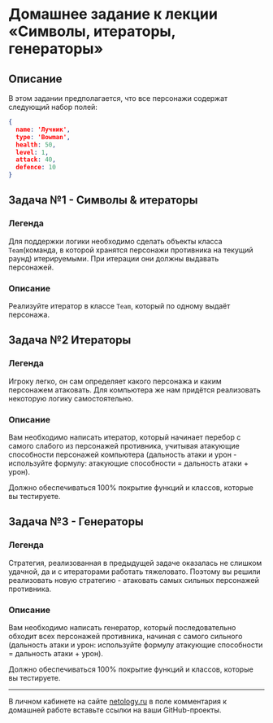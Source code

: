 # Домашнее задание к лекции «Символы, итераторы, генераторы»

## Описание

В этом задании предполагается, что все персонажи содержат следующий набор полей:
```json
{
  name: 'Лучник',
  type: 'Bowman',
  health: 50,
  level: 1,
  attack: 40,
  defence: 10
}
```

## Задача №1 - Символы & итераторы

### Легенда

Для поддержки логики необходимо сделать объекты класса `Team`(команда, в которой хранятся персонажи противника на текущий раунд) итерируемыми. При итерации они должны выдавать персонажей.

### Описание

Реализуйте итератор в классе `Team`, который по одному выдаёт персонажа.

## Задача №2 Итераторы

### Легенда

Игроку легко, он сам определяет какого персонажа и каким персонажем атаковать. Для компьютера же нам придётся реализовать некоторую логику самостоятельно.

### Описание

Вам необходимо написать итератор, который начинает перебор с самого слабого из персонажей противника, учитывая атакующие способности персонажей компьютера (дальность атаки и урон - используйте формулу: атакующие способности = дальность атаки + урон).

Должно обеспечиваться 100% покрытие функций и классов, которые вы тестируете.

## Задача №3 - Генераторы

### Легенда

Стратегия, реализованная в предыдущей задаче оказалась не слишком удачной, да и с итераторами работать тяжеловато. Поэтому вы решили реализовать новую стратегию - атаковать самых сильных персонажей противника.

### Описание

Вам необходимо написать генератор, который последовательно обходит всех персонажей противника, начиная с самого сильного (дальность атаки и урон: используйте формулу атакующие способности = дальность атаки + урон).

Должно обеспечиваться 100% покрытие функций и классов, которые вы тестируете.

---
В личном кабинете на сайте [netology.ru](http://netology.ru/) в поле комментария к домашней работе вставьте ссылки на ваши GitHub-проекты.
